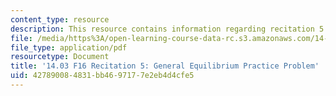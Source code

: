 ```yaml
---
content_type: resource
description: This resource contains information regarding recitation 5.
file: /media/https%3A/open-learning-course-data-rc.s3.amazonaws.com/14-03-microeconomic-theory-and-public-policy-fall-2016/427890084831bb4697177e2eb4d4cfe5_MIT14_03F16_Recitation5a.pdf
file_type: application/pdf
resourcetype: Document
title: '14.03 F16 Recitation 5: General Equilibrium Practice Problem'
uid: 42789008-4831-bb46-9717-7e2eb4d4cfe5
---
```


